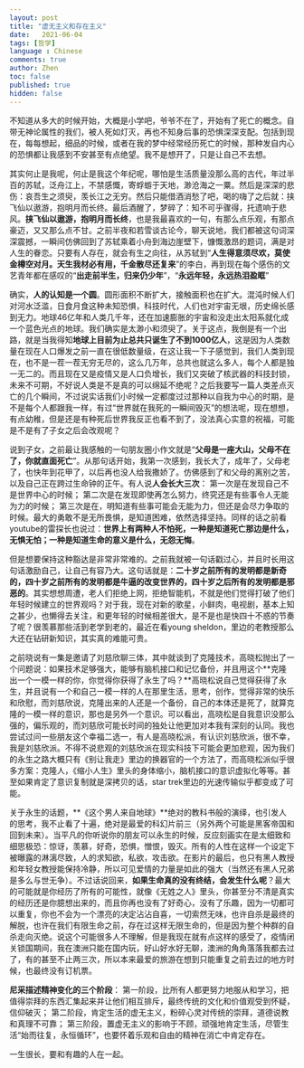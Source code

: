 ```yaml
---
layout: post
title: "虚无主义和存在主义"
date:   2021-06-04
tags: [哲学]
language : Chinese
comments: true
author: Zhen
toc: false
published: true
hidden: false
---
```

不知道从多大的时候开始，大概是小学吧，爷爷不在了，开始有了死亡的概念。自带无神论属性的我们，被人死如灯灭，再也不知身后事的恐惧深深支配。包括到现在，每每想起，细品的时候，或者在我的梦中经常经历死亡的时候，那种发自内心的恐惧都让我感到不安甚至有点绝望。我不是想开了，只是让自己不去想。

其实何止是我呢，何止是我这个年纪呢，哪怕是生活质量没那么高的古代，年过半百的苏轼，泛舟江上，不禁感慨，寄蜉蝣于天地，渺沧海之一粟。然后是深深的悲伤：哀吾生之须臾，羡长江之无穷。然后只能借酒消愁了吧，喝的嗨了之后就：挟飞仙以遨游，抱明月而长终。最后酒醒了，梦碎了：知不可乎骤得，托遗响于悲风。**挟飞仙以遨游，抱明月而长终**，也是我最喜欢的一句，有那么点乐观，有那点豪迈，又又那么点不甘。之前半夜和若雪谈古论今，聊天说地，我们都被这句词深深震撼，一瞬间仿佛回到了苏轼乘着小舟到海边崖壁下，慷慨激昂的题词，满是对人生的眷恋。只要有人存在，就会有生之向往，从苏轼到“**人生得意须尽欢，莫使金樽空对月。天生我材必有用，千金散尽还复来**”的李白，再到现在每个感伤的文艺青年都在感叹的“**出走前半生，归来仍少年**”，“**永远年轻，永远热泪盈眶**”

确实，**人的认知是一个圆**。圆形面积不断扩大，接触面积也在扩大。混沌时候人们对河水泛滥，日食月食这种未知恐惧，科技时代，人们也对宇宙无垠，历史绵长感到无力。地球46亿年和人类几千年，还在加速膨胀的宇宙和没走出太阳系就化成一个蓝色光点的地球。我们确实是太渺小和须臾了。关于这点，我倒是有一个出路，就是当我得知**地球上目前为止总共只诞生了不到1000亿人**，这是因为人类数量在现在人口爆发之前一直在很低数量级，在这让我一下子感觉到，我们人类到现在，也不是一茬一茬无穷无尽的，这么几万年，总共也就这么多人，每个人都是独一无二的。而且现在又是疫情又是人口负增长，我们又突破了核武器的科技封锁，未来不可期，不好说人类是不是真的可以绵延不绝呢？之后我要写一篇人类差点灭亡的几个瞬间，不过说实话我们小时候一定都度过过那种以自我为中心的时期，是不是每个人都跟我一样，有过“世界就在我死的一瞬间毁灭”的想法呢，现在想想，有点幼稚，但是还是有种死后世界我反正也看不到了，没法真心实意的祝福，可能是不是有了子女之后会改观呢？

说到子女，之前最让我感触的一句朋友圈小作文就是“**父母是一座大山，父母不在了，你就直面死亡**”。从那句话开始，我第一次感到，我长大了，成年了，父母老了，也快年到花甲了，以后再也没人给我撒娇了。仿佛感到了和父母的离别之苦，以及自己正在跨过生命钟的正午。有人说**人会长大三次**： 第一次是在发现自己不是世界中心的时候； 第二次是在发现即使再怎么努力，终究还是有些事令人无能为力的时候； 第三次是在，明知道有些事可能会无能为力，但还是会尽力争取的时候。最大的勇敢不是无所畏惧，是知道困难，依然选择坚持。同样的话之前看youtube的雷探长也说过：**世界上有两种人不怕死，一种是知道死亡那边是什么，无惧无怕；一种是知道生命的意义是什么，无怨无悔**。

但是想要保持这种豁达是非常非常难的。之前我就被一句话戳过心，并且时长用这句话激励自己，让自己有容乃大。这句话就是：**二十岁之前所有的发明都是新奇的，四十岁之前所有的发明都是牛逼的改变世界的，四十岁之后所有的发明都是邪恶的**。其实想想周遭，老人们拒绝上网，拒绝智能机，不就是他们觉得打破了他们年轻时候建立的世界观吗？对于我，现在对新的歌星，小鲜肉，电视剧，基本上知之甚少，也懒得去关注，和更年轻的时候相差很大，是不是也是快四十不惑的节奏了呢？很羡慕那些活到老学到老的，最近在看young sheldon，里边的老教授那么大还在钻研新知识，其实真的难能可贵。

之前晓说有一集是邀请了刘慈欣聊三体，其中就谈到了克隆技术，高晓松抛出了一个问题说：如果技术足够强大，能够有脑机接口和记忆备份，并且用这个**克隆出一个一模一样的你，你觉得你获得了永生了吗？**高晓松说自己觉得获得了永生，并且说有一个和自己一模一样的人在那里生活，思考，创作，觉得非常的快乐和欣慰，而刘慈欣说，克隆出来的人还是一个备份，自己的本体还是死了，就算克隆的一模一样的意识，那也是另外一个意识。可以看出，高晓松是自我意识没那么强的，偏乐观的，而刘慈欣可能长时间的独处让他更加对本我有深刻的认同。我也尝试过问一些朋友这个幸福二选一，有人是高晓松派，有认识刘慈欣派，很不幸，我是刘慈欣派。不得不说悲观的刘慈欣派在现实科技下可能会更加悲观，因为我们的永生之路大概只有《别让我走》里边的换器官的一个方法了，而高晓松派似乎很多方案：克隆人，《缩小人生》里头的身体缩小，脑机接口的意识虚拟化等等。甚至如果肯定了意识复制就是深拷贝的话，star trek里边的光速传输似乎都变成了可能。

关于永生的话题，**《这个男人来自地球》**绝对的教科书般的演绎，也引发人的思考，我不止看了十遍，绝对是最爱的科幻片前三（另外两个可能是黑客帝国和回到未来）。当平凡的你听说你的朋友可以永生的时候，反应刻画实在是太细致和细思极恐：惊讶，羡慕，好奇，恐惧，憎恨，毁灭。所有的人性在这样一个设定下被曝露的淋漓尽致，人的求知欲，私欲，攻击欲。在影片的最后，也只有黑人教授和年轻女教授能保持冷静，所以可见爱情的力量是如此的强大（当然还有黑人兄弟是多么与世无争）。不过话说回来，**如果生命真的没有终结，会发生什么呢**？最大的可能就是你经历了所有的可能性，就像《无姓之人》里头，你甚至分不清是真实的经历还是你臆想出来的，而且你再也没有了好奇心，没有了乐趣，因为一切都可以重复，你也不会为一个漂亮的决定沾沾自喜，一切索然无味，也许自杀是最终的解脱，也许在我们有限生命之前，存在过这样无限生命的，但是因为整个种群的自杀走向灭绝。说这个可能很多人不理解，但是我现在就有点这样的感受了，疫情闭关锁国期间，我在澳洲只能在国内玩，好山好水好无聊，澳洲的角角落落我都去过了，有的甚至不止两三次，所以本来最爱的旅游在想到只能重复之前去过的地方时候，也最终没有订机票。

**尼采描述精神变化的三个阶段**： 第一阶段，比所有人都更努力地服从和学习，把值得崇拜的东西汇集起来并让他们相互排斥，最终传统的文化和价值观受到怀疑，信仰破灭； 第二阶段，肯定生活的虚无主义，粉碎心灵对传统的崇拜，道德说教和真理不可靠； 第三阶段，置虚无主义的影响于不顾，顽强地肯定生活，尽管生活“始而往复，永恒循环”，也要怀着乐观和自由的精神在消亡中肯定存在。 

一生很长，要和有趣的人在一起。
<!--stackedit_data:
eyJoaXN0b3J5IjpbMzA5ODg5Njk3LC0xNzU5MTc4MzcsLTQ2ND
cwNTYxLC0xNDYyNDAwNjU0LDU3MTQ0ODM5MCwtMzY5MTc0NTUw
XX0=
-->